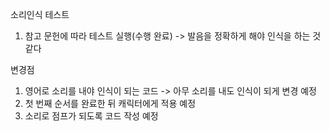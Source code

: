 소리인식 테스트
 1. 참고 문헌에 따라 테스트 실행(수행 완료) -> 발음을 정확하게 해야 인식을 하는 것 같다
  
변경점
 1. 영어로 소리를 내야 인식이 되는 코드 -> 아무 소리를 내도 인식이 되게 변경 예정
 2. 첫 번째 순서를 완료한 뒤 캐릭터에게 적용 예정
 3. 소리로 점프가 되도록 코드 작성 예정
